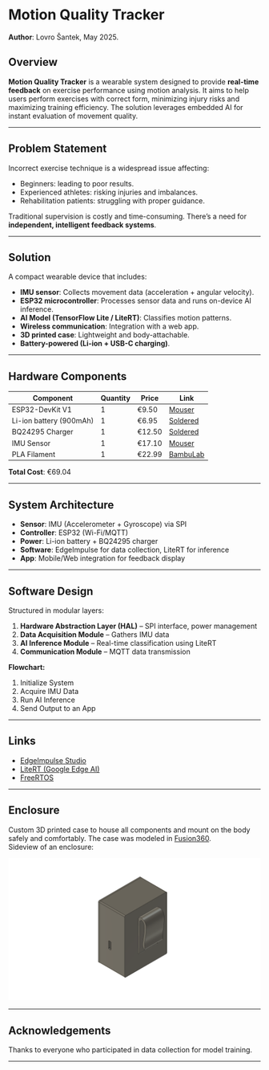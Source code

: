 # Motion Quality Tracker

**Author**: Lovro Šantek, May 2025.

## Overview

**Motion Quality Tracker** is a wearable system designed to provide **real-time feedback** on exercise performance using motion analysis. It aims to help users perform exercises with correct form, minimizing injury risks and maximizing training efficiency. The solution leverages embedded AI for instant evaluation of movement quality.

---

## Problem Statement

Incorrect exercise technique is a widespread issue affecting:
- Beginners: leading to poor results.
- Experienced athletes: risking injuries and imbalances.
- Rehabilitation patients: struggling with proper guidance.

Traditional supervision is costly and time-consuming. There’s a need for **independent, intelligent feedback systems**.

---

## Solution

A compact wearable device that includes:
- **IMU sensor**: Collects movement data (acceleration + angular velocity).
- **ESP32 microcontroller**: Processes sensor data and runs on-device AI inference.
- **AI Model (TensorFlow Lite / LiteRT)**: Classifies motion patterns.
- **Wireless communication**: Integration with a web app.
- **3D printed case**: Lightweight and body-attachable.
- **Battery-powered (Li-ion + USB-C charging)**.

---

## Hardware Components

| Component                | Quantity | Price    | Link |
|-------------------------|----------|----------|------|
| ESP32-DevKit V1         | 1        | €9.50    | [Mouser](https://www.mouser.de/ProductDetail/Espressif-Systems/ESP32-DevKitC-VIE) |
| Li-ion battery (900mAh) | 1        | €6.95    | [Soldered](https://soldered.com/product/li-ion-battery-900mah-3-7v/) |
| BQ24295 Charger         | 1        | €12.50   | [Soldered](https://soldered.com/product/li-ion-charger-bq24295-with-5v-usb-output-board/) |
| IMU Sensor              | 1        | €17.10   | [Mouser](https://www.mouser.de/ProductDetail/Mikroe/MIKROE-4044) |
| PLA Filament            | 1        | €22.99   | [BambuLab](https://eu.store.bambulab.com/de/collections/pla/products/pla-basic-filament-de) |

**Total Cost**: €69.04

---

## System Architecture

- **Sensor**: IMU (Accelerometer + Gyroscope) via SPI
- **Controller**: ESP32 (Wi-Fi/MQTT)
- **Power**: Li-ion battery + BQ24295 charger
- **Software**: EdgeImpulse for data collection, LiteRT for inference
- **App**: Mobile/Web integration for feedback display

---

## Software Design

Structured in modular layers:

1. **Hardware Abstraction Layer (HAL)** – SPI interface, power management  
2. **Data Acquisition Module** – Gathers IMU data  
3. **AI Inference Module** – Real-time classification using LiteRT  
4. **Communication Module** – MQTT data transmission  

**Flowchart:**
1. Initialize System  
2. Acquire IMU Data  
3. Run AI Inference  
4. Send Output to an App

---

## Links

- [EdgeImpulse Studio](https://studio.edgeimpulse.com/)
- [LiteRT (Google Edge AI)](https://ai.google.dev/edge/litert)
- [FreeRTOS](https://www.freertos.org/)

---

## Enclosure

Custom 3D printed case to house all components and mount on the body safely and comfortably.
The case was modeled in [Fusion360](https://www.autodesk.com/products/fusion-360).  
Sideview of an enclosure:

![Enclosure](Pictures/Sideview.png)

---

## Acknowledgements

Thanks to everyone who participated in data collection for model training.

---
